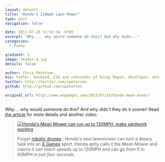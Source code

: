 ```yaml
---
layout: default
title: "Honda's 130mph Lawn Mower"
type: post
navigation: false

date: 2013-07-20 11:52:34 -0700
excerpt: "Why.... why would someone do this? And why didn..."
categories:
  - Funny

gradient: 1
image: header-4.jpg
details: false

author: Chris Petersen
bio: Father, husband, CIO and cofounder of Assay Depot, developer, entrepreneur and technologist.
twitter: http://twitter.com/cpetersen
github: http://github.com/cpetersen

original_url: http://www.engadget.com/2013/07/19/honda-mean-mower/
---
```



Why.... why would someone do this? And why didn't they do it sooner! Read  [the article](http://www.engadget.com/2013/07/19/honda-mean-mower/)  for more details and another video.

 > 
 > 
 >  
 > 
 >  [![Honda's Mean Mower can run up to 130MPH, make yardwork exciting](/attachments/5e48d93de57a10e5fff5d514257b6455/image.png)](http://www.engadget.com/2013/07/19/honda-mean-mower/) 
 > 
 > Forget [robotic drones](http://www.engadget.com/2012/08/21/honda-miimo-robotic-lawn-mower/) ; Honda's new lawnmower can turn a dreary task into an [X Games](http://www.engadget.com/2009/08/17/x-games-3d-the-movie-debuts-august-21/) sport. Honda aptly calls it the Mean Mower and claims it can reach speeds up to 130MPH and can go from 0 to 60MPH in just *four seconds*.
 > 
 >  
 > 
 > 
